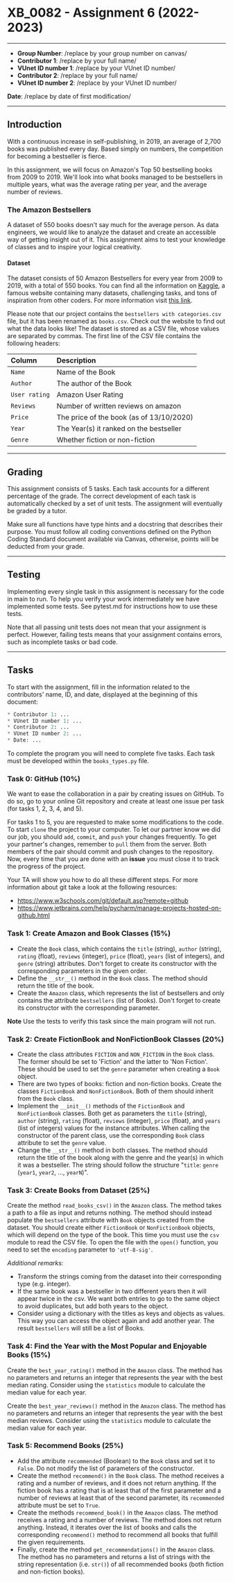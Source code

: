 # XB_0082 - Assignment 6 (2022-2023)

-----
* **Group Number**: /replace by your group number on canvas/
* **Contributor 1**: /replace by your full name/
* **VUnet ID number 1**: /replace by your VUnet ID number/
* **Contributor 2**: /replace by your full name/
* **VUnet ID number 2**: /replace by your VUnet ID number/
  
**Date**: /replace by date of first modification/

-----

## Introduction

With a continuous increase in self-publishing, in 2019, an average of 2,700 books was published every day. Based simply on numbers, the competition for becoming a bestseller is fierce. 

In this assignment, we will focus on Amazon's Top 50 bestselling books from 2009 to 2019. We'll look into what books managed to be bestsellers in multiple years, what was the average rating per year, and the average number of reviews.

### The Amazon Bestsellers

A dataset of 550 books doesn't say much for the average person. As data engineers, we would like to analyze the dataset and create an accessible way of getting insight out of it. This assignment aims to test your knowledge of classes and to inspire your logical creativity. 

#### Dataset
The dataset consists of 50 Amazon Bestsellers for every year from 2009 to 2019, with a total of 550 books. You can find all the information on [Kaggle](https://www.kaggle.com), a famous website containing many datasets, challenging tasks, and tons of inspiration from other coders. For more information visit [this link](https://www.kaggle.com/sootersaalu/amazon-top-50-bestselling-books-2009-2019).

Please note that our project  contains the `bestsellers with categories.csv` file, but it has been renamed as `books.csv`. Check out the website to find out what the data looks like! The dataset is stored as a CSV file, whose values are separated by commas. The first line of the CSV file contains the following headers:

| Column | Description | 
|:-------|:------------|
| `Name` | Name of the Book |
| `Author` | The author of the Book |
| `User rating` | Amazon User Rating |
| `Reviews` | Number of written reviews on amazon |
| `Price` | The price of the book (as of 13/10/2020) | 
| `Year` | The Year(s) it ranked on the bestseller |
| `Genre` | Whether fiction or non-fiction |
	

-----

## Grading

This assignment consists of 5 tasks. Each task accounts for a different percentage of the grade. The correct development of each task is automatically checked by a set of unit tests. The assignment will eventually be graded by a tutor. 

Make sure all functions have type hints and a docstring that describes their purpose. You must follow all coding conventions defined on the Python Coding Standard document available via Canvas, otherwise, points will be deducted from your grade.

-----

## Testing

Implementing every single task in this assignment is necessary for the code in main to run. To help you verify your work intermediately we have implemented some tests. See pytest.md for instructions how to use these tests.

Note that all passing unit tests does not mean that your assignment is perfect. However, failing tests means that your assignment contains errors, such as incomplete tasks or bad code.

-----

## Tasks
To start with the assignment, fill in the information related to the contributors' name, ID, and date, displayed at the beginning of this document:

```python
* Contributor 1: ...
* VUnet ID number 1: ...
* Contributor 2: ...
* VUnet ID number 2: ...
* Date: ...
```

To complete the program you will need to complete five tasks.
Each task must be developed within the `books_types.py` file.

### Task 0: GitHub (10%)

We want to ease the collaboration in a pair by creating issues on GitHub. To do so, go to your online Git repository and create at least one issue per task (for tasks 1, 2, 3, 4, and 5).

For tasks 1 to 5, you are requested to make some modifications to the code. To start `clone` the project to your computer. To let our partner know we did our job, you should `add`, `commit`, and `push` your changes frequently. To get your partner's changes, remember to `pull` them from the server. Both members of the pair should commit and push changes to the repository. Now, every time that you are done with an **issue** you must close it to track the progress of the project.

Your TA will show you how to do all these different steps. For more information about git take a look at the following resources:
- https://www.w3schools.com/git/default.asp?remote=github
- https://www.jetbrains.com/help/pycharm/manage-projects-hosted-on-github.html

### Task 1: Create Amazon and Book Classes (15%)

- Create the `Book` class, which contains the `title` (string), `author` (string), `rating` (float), `reviews` (integer), `price` (float), `years` (list of integers), and `genre` (string) attributes. Don't forget to create its constructor with the corresponding parameters in the given order.
- Define the `__str__()` method in the `Book` class. The method should return the title of the book.
- Create the `Amazon` class, which represents the list of bestsellers and only contains the attribute `bestsellers` (list of Books). Don't forget to create its constructor with the corresponding parameter.

**Note** Use the tests to verify this task since the main program will not run.

### Task 2: Create FictionBook and NonFictionBook Classes (20%)

- Create the class attributes `FICTION` and `NON_FICTION` in the `Book` class. The former should be set to 'Fiction' and the latter to 'Non Fiction'. These should be used to set the `genre` parameter when creating a `Book` object.
- There are two types of books: fiction and non-fiction books. Create the classes `FictionBook` and `NonFictionBook`. Both of them should inherit from the `Book` class.
- Implement the `__init__()` methods of the `FictionBook` and `NonFictionBook` classes. Both get as parameters the `title` (string), `author` (string), `rating` (float), `reviews` (integer), `price` (float), and `years` (list of integers) values for the instance attributes. When calling the constructor of the parent class, use the corresponding `Book` class attribute to set the `genre` value.
- Change the `__str__()` method in both classes. The method should return the title of the book along with the genre and the year(s) in which it was a bestseller. The string should follow the structure "`title`: `genre` (`year1`, `year2`, ..., `yearN`)".


### Task 3: Create Books from Dataset (25%)

Create the method `read_books_csv()` in the `Amazon` class. 
The method takes a path to a file as input and returns nothing. 
The method should instead populate the `bestsellers` attribute with `Book` objects created from the dataset.
You should create either `FictionBook` or `NonFictionBook` objects, which will depend on the type of the book.
This time you must use the `csv` module to read the CSV file.
To open the file with the `open()` function, you need to set the `encoding` parameter to `'utf-8-sig'`.

*Additional remarks:*

- Transform the strings coming from the dataset into their corresponding type (e.g. integer).
- If the same book was a bestseller in two different years then it will appear twice in the csv. We want both entries to go to the same object to avoid duplicates, but add both years to the object. 
- Consider using a dictionary with the titles as keys and objects as values. This way you can access the object again and add another year. The result `bestsellers` will still be a list of Books.

### Task 4: Find the Year with the Most Popular and Enjoyable Books (15%)

Create the `best_year_rating()` method in the `Amazon` class.
The method has no parameters and returns an integer that represents the year with the best median rating. Consider using the `statistics` module to calculate the median value for each year.

Create the `best_year_reviews()` method in the `Amazon` class.
The method has no parameters and returns an integer that represents the year with the best median reviews. Consider using the `statistics` module to calculate the median value for each year.

### Task 5: Recommend Books (25%)

- Add the attribute `recommended` (Boolean) to the `Book` class and set it to `False`. Do not modify the list of parameters of the constructor.
- Create the method `recommend()` in the `Book` class. The method receives a rating and a number of reviews, and it does not return anything. If the fiction book has a rating that is at least that of the first parameter and a number of reviews at least that of the second parameter, its `recommended` attribute must be set to `True`.
- Create the methods `recommend_book()`  in the `Amazon` class. The method receives a rating and a number of reviews. The method does not return anything. Instead, it iterates over the list of books and calls the  corresponding `recommend()` method to recommend all books that fulfill the given requirements.
- Finally, create the method `get_recommendations()` in the `Amazon` class. The method has no parameters and returns a list of strings with the string representation (i.e. `str()`) of all recommended books (both fiction and non-fiction books).



